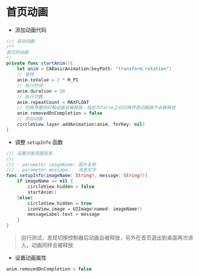 # 首页动画

* 添加动画代码

```swift
/// 启动动画
/**
首页的动画
*/
private func startAnim(){
    let anim = CABasicAnimation(keyPath: "transform.rotation")
    // 旋转
    anim.toValue = 2 * M_PI
    // 执行时间
    anim.duration = 20
    // 执行次数
    anim.repeatCount = MAXFLOAT
    // 切换界面的时候动画会被释放，指定为false之后切换界面动画就不会被释放
    anim.removedOnCompletion = false
    // 添加动画
    circleView.layer.addAnimation(anim, forKey: nil)
}
```

* 调整 `setupInfo` 函数

```swift
/// 设置访客视图信息
///
/// - parameter imageName: 图片名称
/// - parameter message:   消息文字
func setupInfo(imageName: String?, message: String?){
    if imageName == nil {
        circleView.hidden = false
        startAnim()
    }else{
        circleView.hidden = true
        iconView.image = UIImage(named: imageName!)
        messageLabel.text = message
    }
}
```

> 运行测试，发现切换控制器后动画会被释放，另外在首页退出到桌面再次进入，动画同样会被释放

* 设置动画属性

```swift
anim.removedOnCompletion = false
```

